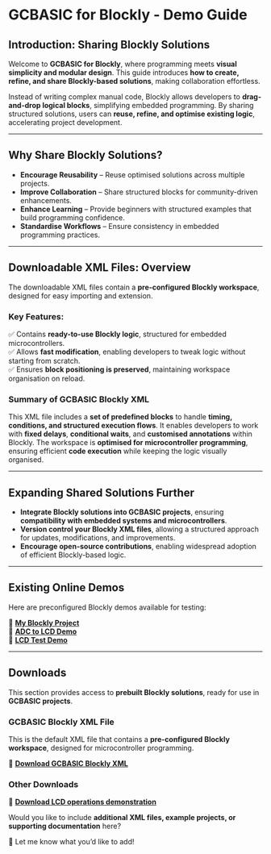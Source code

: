 # **GCBASIC for Blockly - Demo Guide**  

## **Introduction: Sharing Blockly Solutions**  
Welcome to **GCBASIC for Blockly**, where programming meets **visual simplicity and modular design**. This guide introduces **how to create, refine, and share Blockly-based solutions**, making collaboration effortless.  

Instead of writing complex manual code, Blockly allows developers to **drag-and-drop logical blocks**, simplifying embedded programming. By sharing structured solutions, users can **reuse, refine, and optimise existing logic**, accelerating project development.  

---

## **Why Share Blockly Solutions?**  
- **Encourage Reusability** – Reuse optimised solutions across multiple projects.  
- **Improve Collaboration** – Share structured blocks for community-driven enhancements.  
- **Enhance Learning** – Provide beginners with structured examples that build programming confidence.  
- **Standardise Workflows** – Ensure consistency in embedded programming practices.  

---

## **Downloadable XML Files: Overview**  
The downloadable XML files contain a **pre-configured Blockly workspace**, designed for easy importing and extension.  

### **Key Features:**  
✅ Contains **ready-to-use Blockly logic**, structured for embedded microcontrollers.  
✅ Allows **fast modification**, enabling developers to tweak logic without starting from scratch.  
✅ Ensures **block positioning is preserved**, maintaining workspace organisation on reload.  

### **Summary of GCBASIC Blockly XML**  
This XML file includes a **set of predefined blocks** to handle **timing, conditions, and structured execution flows**. It enables developers to work with **fixed delays**, **conditional waits**, and **customised annotations** within Blockly. The workspace is **optimised for microcontroller programming**, ensuring efficient **code execution** while keeping the logic visually organised.  

---

## **Expanding Shared Solutions Further**  
- **Integrate Blockly solutions into GCBASIC projects**, ensuring **compatibility with embedded systems and microcontrollers**.  
- **Version control your Blockly XML files**, allowing a structured approach for updates, modifications, and improvements.  
- **Encourage open-source contributions**, enabling widespread adoption of efficient Blockly-based logic.  

---

## **Existing Online Demos**  
Here are preconfigured Blockly demos available for testing:

🔗 **[My Blockly Project](http://www.gcbasic.com/GCBASIC_Blockly.html?xml=my_blockly_project.xml)**  
🔗 **[ADC to LCD Demo](http://www.gcbasic.com/GCBASIC_Blockly.html?xml=ADC2LCD.xml)**  
🔗 **[LCD Test Demo](http://www.gcbasic.com/GCBASIC_Blockly.html?xml=LCDTest.xml)**  

---


## **Downloads**  
This section provides access to **prebuilt Blockly solutions**, ready for use in **GCBASIC projects**.  

### **GCBASIC Blockly XML File**  
This is the default XML file that contains a **pre-configured Blockly workspace**, designed for microcontroller programming.  

🔗 **[Download GCBASIC Blockly XML](./my_blockly_project.xml?download=true)**  

### **Other Downloads**  
🔗 **[Download LCD operations demonstration](./LCDTest.xml?download=true)**  

Would you like to include **additional XML files, example projects, or supporting documentation** here?  


🚀 Let me know what you’d like to add!  
